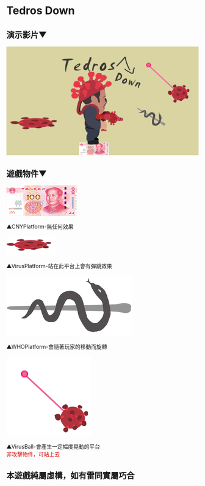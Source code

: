 # Tedros Down

## 演示影片▼
[![Tedros Down](https://raw.githubusercontent.com/XUGuanWei/Tedros-Down/master/IMG/BG.png)](https://youtu.be/lN1Z_li7AYk "Tap")
## 遊戲物件▼
![image](https://raw.githubusercontent.com/XUGuanWei/Tedros-Down/master/IMG/BasicPlatform.png)

▲CNYPlatform-無任何效果

![image](https://raw.githubusercontent.com/XUGuanWei/Tedros-Down/master/IMG/FanPlatform.png)

▲VirusPlatform-站在此平台上會有彈跳效果

![image](https://raw.githubusercontent.com/XUGuanWei/Tedros-Down/master/IMG/RoatePlatform.png)

▲WHOPlatform-會隨著玩家的移動而旋轉

![image](https://raw.githubusercontent.com/XUGuanWei/Tedros-Down/master/IMG/SpikedBall.png)

▲VirusBall-會產生一定幅度晃動的平台 <br><font color="#dd0000">非攻擊物件，可站上去</font></br>


## 本遊戲純屬虛構，如有雷同實屬巧合
